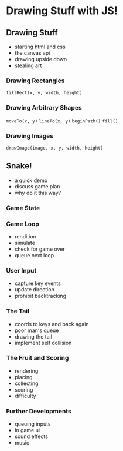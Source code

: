 # Drawing Stuff with JS!

## Drawing Stuff

- starting html and css
- the canvas api
- drawing upside down
- stealing art

### Drawing Rectangles

`fillRect(x, y, width, height)`

### Drawing Arbitrary Shapes

`moveTo(x, y)`
`lineTo(x, y)`
`beginPath()`
`fill()`

### Drawing Images

`drawImage(image, x, y, width, height)`

## Snake!

- a quick demo
- discuss game plan
- why do it this way?

### Game State

### Game Loop

- rendition
- simulate
- check for game over
- queue next loop

### User Input

- capture key events
- update direction
- prohibit backtracking

### The Tail

- coords to keys and back again
- poor man's queue
- drawing the tail
- implement self collision

### The Fruit and Scoring

- rendering
- placing
- collecting
- scoring
- difficulty

### Further Developments

- queuing inputs
- in game ui
- sound effects
- music